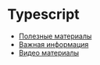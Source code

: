 # Typescript

- [Полезные материалы](./useful-materials.md)
- [Важная информация](./important-information.md)
- [Видео материалы](./video-materials.md)
